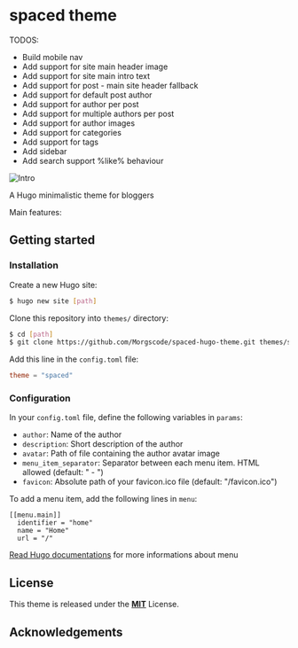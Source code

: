 # spaced theme

TODOS:

- Build mobile nav
- Add support for site main header image
- Add support for site main intro text
- Add support for post - main site header fallback
- Add support for default post author
- Add support for author per post
- Add support for multiple authors per post
- Add support for author images
- Add support for categories
- Add support for tags
- Add sidebar
- Add search support %like% behaviour

![Intro](https://github.com/Morgscode/spaced-hugo-theme/blob/master/spaced.png)

A Hugo minimalistic theme for bloggers

Main features:

## Getting started

### Installation

Create a new Hugo site:

```bash
$ hugo new site [path]
```

Clone this repository into `themes/` directory:

```bash
$ cd [path]
$ git clone https://github.com/Morgscode/spaced-hugo-theme.git themes/spaced
```

Add this line in the `config.toml` file:

```toml
theme = "spaced"
```

### Configuration

In your `config.toml` file, define the following variables in `params`:

- `author`: Name of the author
- `description`: Short description of the author
- `avatar`: Path of file containing the author avatar image
- `menu_item_separator`: Separator between each menu item. HTML allowed (default: " - ")
- `favicon`: Absolute path of your favicon.ico file (default: "/favicon.ico")

To add a menu item, add the following lines in `menu`:

```
[[menu.main]]
  identifier = "home"
  name = "Home"
  url = "/"
```

[Read Hugo documentations](https://gohugo.io/content-management/menus/#readout) for more informations about menu

## License

This theme is released under the [**MIT**](/LICENSE.md) License.

## Acknowledgements
